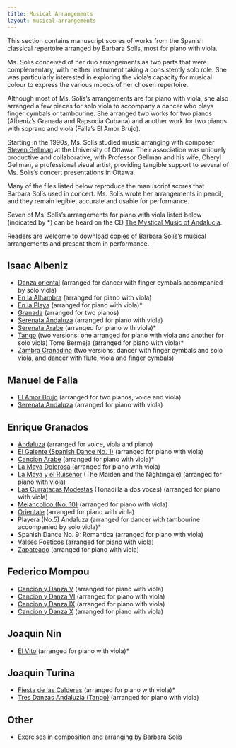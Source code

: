 ```yaml
---
title: Musical Arrangements
layout: musical-arrangements
---
```


This section contains manuscript scores of works from the Spanish classical repertoire arranged by Barbara Solís, most for piano with viola. 

Ms. Solís conceived of her duo arrangements as two parts that were complementary, with neither instrument taking a consistently solo role. She was particularly interested in exploring the viola’s capacity for musical colour to express the various moods of her chosen repertoire.

Although most of Ms. Solís’s arrangements are for piano with viola, she also arranged a few pieces for solo viola to accompany a dancer who plays finger cymbals or tambourine. She arranged two works for two pianos (Albeniz’s Granada and Rapsodia Cubana) and another work for two pianos with soprano and viola (Falla’s El Amor Brujo).

Starting in the 1990s, Ms. Solís studied music arranging with composer [Steven Gellman](https://www.stevengellman.com/ "Steven Gellman") at the University of Ottawa. Their association was uniquely productive and collaborative, with Professor Gellman and his wife, Cheryl Gellman, a professional visual artist, providing tangible support to several of Ms. Solís’s concert presentations in Ottawa.

Many of the files listed below reproduce the manuscript scores that Barbara Solís used in concert. Ms. Solís wrote her arrangements in pencil, and they remain legible, accurate and usable for performance.

Seven of Ms. Solís’s arrangements for piano with viola listed below (indicated by \*) can be heard on the CD [The Mystical Music of Andalucia](/andalucia "The Mystical Music of Andalucia").

Readers are welcome to download copies of Barbara Solís’s musical arrangements and present them in performance.

## Isaac Albeniz

* [Danza oriental](# "Danza oriental") (arranged for dancer with finger cymbals accompanied by solo viola)
* [En la Alhambra](# "En la Alhambra") (arranged for piano with viola)
* [En la Playa](# "En la Playa") (arranged for piano with viola)\*
* [Granada](# "Granada") (arranged for two pianos)
* [Serenata Andaluza](# "Serenata Andaluza") (arranged for piano with viola)
* [Serenata Arabe](# "Serenata Arabe") (arranged for piano with viola)\*
* [Tango](# "Tango") (two versions: one arranged for piano with viola and another for solo viola)
  Torre Bermeja (arranged for piano with viola)\*
* [Zambra Granadina](# "Zambra Granadina") (two versions: dancer with finger cymbals and solo viola, and dancer with flute, viola and finger cymbals)

## Manuel de Falla

* [El Amor Brujo](# "El Amor Brujo") (arranged for two pianos, voice and viola)
* [Serenata Andaluza](# "Serenata Andaluza") (arranged for piano with viola)

## Enrique Granados

* [Andaluza](# "Andaluza") (arranged for voice, viola and piano)
* [El Galente (Spanish Dance No. 1)](# "El Galente (Spanish Dance No. 1)") (arranged for piano with viola)
* [Cancion Arabe](# "Cancion Arabe") (arranged for piano with viola)\*
* [La Maya Dolorosa](# "La Maya Dolorosa") (arranged for piano with viola)
* [La Maya y el Ruisenor](# "La Maya y el Ruisenor") (The Maiden and the Nightingale) (arranged for piano with viola)
* [Las Curratacas Modestas](# "Las Curratacas Modestas") (Tonadilla a dos voces) (arranged for piano with viola)
* [Melancolico (No. 10)](# "Melancolico (No. 10)") (arranged for piano with viola)
* [Orientale](# "Orientale") (arranged for piano with viola)
* Playera (No.5) Andaluza (arranged for dancer with tambourine accompanied by solo viola)\*
* Spanish Dance No. 9: Romantica (arranged for piano with viola)
* [Valses Poeticos](# "Valses Poeticos") (arranged for piano with viola)
* [Zapateado](# "Zapateado") (arranged for piano with viola)

## Federico Mompou

* [Cancion y Danza V](# "Cancion y Danza V") (arranged for piano with viola)
* [Cancion y Danza VI](# "Cancion y Danza VI") (arranged for piano with viola)
* [Cancion y Danza IX](# "Cancion y Danza IX") (arranged for piano with viola)
* [Cancion y Danza X](# "Cancion y Danza X") (arranged for piano with viola)

## Joaquin Nin

* [El Vito](# "El Vito") (arranged for piano with viola)\*

## Joaquin Turina

* [Fiesta de las Calderas](# "Fiesta de las Calderas") (arranged for piano with viola)\*
* [Tres Danzas Andaluzia (Tango)](# "Tres Danzas Andaluzia (Tango)") (arranged for piano with viola)

## Other

* Exercises in composition and arranging by Barbara Solís
